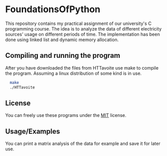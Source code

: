 #  FoundationsOfPython

This repository contains my practical assignment of our university's C programming course. The idea is to analyze the data of different electricity sources' usage on different periods of time. The implementation has been done using linked list and dynamic memory allocation.

## Compiling and running the program

After you have downloaded the files from HTTavoite use make to compile the program. Assuming a linux distribution of some kind is in use.

```bash
  make
  ./HTTavoite
```
    
## License

You can freely use these programs under the [MIT](https://choosealicense.com/licenses/mit/) license.


## Usage/Examples

You can print a matrix analysis of the data for example and save it for later use.
